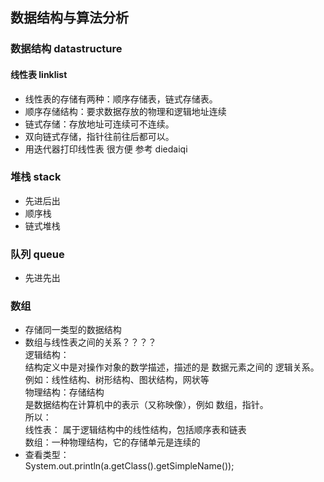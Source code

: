 ## 数据结构与算法分析

### 数据结构 datastructure
#### 线性表 linklist
* 线性表的存储有两种：顺序存储表，链式存储表。
* 顺序存储结构：要求数据存放的物理和逻辑地址连续
* 链式存储：存放地址可连续可不连续。
* 双向链式存储，指针往前往后都可以。
* 用迭代器打印线性表 很方便 参考 diedaiqi


### 堆栈 stack
* 先进后出
* 顺序栈
* 链式堆栈

### 队列 queue
* 先进先出

### 数组
* 存储同一类型的数据结构
* 数组与线性表之间的关系？？？？  
逻辑结构：  
结构定义中是对操作对象的数学描述，描述的是 数据元素之间的 逻辑关系。 例如：线性结构、树形结构、图状结构，网状等  
物理结构：存储结构  
是数据结构在计算机中的表示（又称映像），例如 数组，指针。  
所以：  
线性表： 属于逻辑结构中的线性结构，包括顺序表和链表  
数组：一种物理结构，它的存储单元是连续的  
* 查看类型：  
 System.out.println(a.getClass().getSimpleName());



 
 
 
